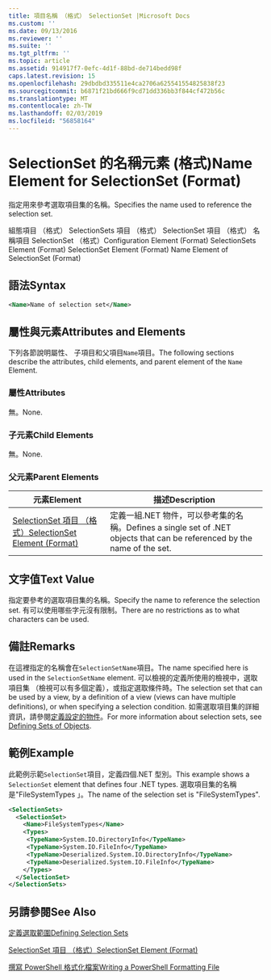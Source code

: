 ```yaml
---
title: 項目名稱 （格式） SelectionSet |Microsoft Docs
ms.custom: ''
ms.date: 09/13/2016
ms.reviewer: ''
ms.suite: ''
ms.tgt_pltfrm: ''
ms.topic: article
ms.assetid: 914917f7-0efc-4d1f-88bd-de714bedd98f
caps.latest.revision: 15
ms.openlocfilehash: 29dbdbd335511e4ca2706a625541554825838f23
ms.sourcegitcommit: b6871f21bd666f9cd71dd336bb3f844cf472b56c
ms.translationtype: MT
ms.contentlocale: zh-TW
ms.lasthandoff: 02/03/2019
ms.locfileid: "56858164"
---
```

# <a name="name-element-for-selectionset-format"></a><span data-ttu-id="239e0-102">SelectionSet 的名稱元素 (格式)</span><span class="sxs-lookup"><span data-stu-id="239e0-102">Name Element for SelectionSet (Format)</span></span>

<span data-ttu-id="239e0-103">指定用來參考選取項目集的名稱。</span><span class="sxs-lookup"><span data-stu-id="239e0-103">Specifies the name used to reference the selection set.</span></span>

<span data-ttu-id="239e0-104">組態項目 （格式） SelectionSets 項目 （格式） SelectionSet 項目 （格式） 名稱項目 SelectionSet （格式）</span><span class="sxs-lookup"><span data-stu-id="239e0-104">Configuration Element (Format) SelectionSets Element (Format) SelectionSet Element (Format) Name Element of SelectionSet (Format)</span></span>

## <a name="syntax"></a><span data-ttu-id="239e0-105">語法</span><span class="sxs-lookup"><span data-stu-id="239e0-105">Syntax</span></span>

```xml
<Name>Name of selection set</Name>
```

## <a name="attributes-and-elements"></a><span data-ttu-id="239e0-106">屬性與元素</span><span class="sxs-lookup"><span data-stu-id="239e0-106">Attributes and Elements</span></span>

<span data-ttu-id="239e0-107">下列各節說明屬性、 子項目和父項目`Name`項目。</span><span class="sxs-lookup"><span data-stu-id="239e0-107">The following sections describe the attributes, child elements, and parent element of the `Name` Element.</span></span>

### <a name="attributes"></a><span data-ttu-id="239e0-108">屬性</span><span class="sxs-lookup"><span data-stu-id="239e0-108">Attributes</span></span>

<span data-ttu-id="239e0-109">無。</span><span class="sxs-lookup"><span data-stu-id="239e0-109">None.</span></span>

### <a name="child-elements"></a><span data-ttu-id="239e0-110">子元素</span><span class="sxs-lookup"><span data-stu-id="239e0-110">Child Elements</span></span>

<span data-ttu-id="239e0-111">無。</span><span class="sxs-lookup"><span data-stu-id="239e0-111">None.</span></span>

### <a name="parent-elements"></a><span data-ttu-id="239e0-112">父元素</span><span class="sxs-lookup"><span data-stu-id="239e0-112">Parent Elements</span></span>

|<span data-ttu-id="239e0-113">元素</span><span class="sxs-lookup"><span data-stu-id="239e0-113">Element</span></span>|<span data-ttu-id="239e0-114">描述</span><span class="sxs-lookup"><span data-stu-id="239e0-114">Description</span></span>|
|-------------|-----------------|
|[<span data-ttu-id="239e0-115">SelectionSet 項目 （格式）</span><span class="sxs-lookup"><span data-stu-id="239e0-115">SelectionSet Element (Format)</span></span>](./selectionset-element-format.md)|<span data-ttu-id="239e0-116">定義一組.NET 物件，可以參考集的名稱。</span><span class="sxs-lookup"><span data-stu-id="239e0-116">Defines a single set of .NET objects that can be referenced by the name of the set.</span></span>|

## <a name="text-value"></a><span data-ttu-id="239e0-117">文字值</span><span class="sxs-lookup"><span data-stu-id="239e0-117">Text Value</span></span>

<span data-ttu-id="239e0-118">指定要參考的選取項目集的名稱。</span><span class="sxs-lookup"><span data-stu-id="239e0-118">Specify the name to reference the selection set.</span></span> <span data-ttu-id="239e0-119">有可以使用哪些字元沒有限制。</span><span class="sxs-lookup"><span data-stu-id="239e0-119">There are no restrictions as to what characters can be used.</span></span>

## <a name="remarks"></a><span data-ttu-id="239e0-120">備註</span><span class="sxs-lookup"><span data-stu-id="239e0-120">Remarks</span></span>

<span data-ttu-id="239e0-121">在這裡指定的名稱會在`SelectionSetName`項目。</span><span class="sxs-lookup"><span data-stu-id="239e0-121">The name specified here is used in the `SelectionSetName` element.</span></span> <span data-ttu-id="239e0-122">可以檢視的定義所使用的檢視中，選取項目集 （檢視可以有多個定義），或指定選取條件時。</span><span class="sxs-lookup"><span data-stu-id="239e0-122">The selection set that can be used by a view, by a definition of a view (views can have multiple definitions), or when specifying a selection condition.</span></span> <span data-ttu-id="239e0-123">如需選取項目集的詳細資訊，請參閱[定義設定的物件](./defining-selection-sets.md)。</span><span class="sxs-lookup"><span data-stu-id="239e0-123">For more information about selection sets, see [Defining Sets of Objects](./defining-selection-sets.md).</span></span>

## <a name="example"></a><span data-ttu-id="239e0-124">範例</span><span class="sxs-lookup"><span data-stu-id="239e0-124">Example</span></span>

<span data-ttu-id="239e0-125">此範例示範`SelectionSet`項目，定義四個.NET 型別。</span><span class="sxs-lookup"><span data-stu-id="239e0-125">This example shows a `SelectionSet` element that defines four .NET types.</span></span> <span data-ttu-id="239e0-126">選取項目集的名稱是"FileSystemTypes 」。</span><span class="sxs-lookup"><span data-stu-id="239e0-126">The name of the selection set is "FileSystemTypes".</span></span>

```xml
<SelectionSets>
  <SelectionSet>
    <Name>FileSystemTypes</Name>
    <Types>
     <TypeName>System.IO.DirectoryInfo</TypeName>
     <TypeName>System.IO.FileInfo</TypeName>
     <TypeName>Deserialized.System.IO.DirectoryInfo</TypeName>
     <TypeName>Deserialized.System.IO.FileInfo</TypeName>
    </Types>
  </SelectionSet>
</SelectionSets>
```

## <a name="see-also"></a><span data-ttu-id="239e0-127">另請參閱</span><span class="sxs-lookup"><span data-stu-id="239e0-127">See Also</span></span>

[<span data-ttu-id="239e0-128">定義選取範圍</span><span class="sxs-lookup"><span data-stu-id="239e0-128">Defining Selection Sets</span></span>](./defining-selection-sets.md)

[<span data-ttu-id="239e0-129">SelectionSet 項目 （格式）</span><span class="sxs-lookup"><span data-stu-id="239e0-129">SelectionSet Element (Format)</span></span>](./selectionset-element-format.md)

[<span data-ttu-id="239e0-130">撰寫 PowerShell 格式化檔案</span><span class="sxs-lookup"><span data-stu-id="239e0-130">Writing a PowerShell Formatting File</span></span>](./writing-a-powershell-formatting-file.md)
